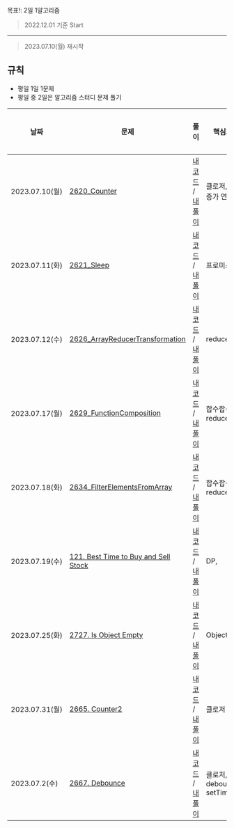 목표!: 2일 1알고리즘

> 2022.12.01 기준 Start

---

> 2023.07.10(월) 재시작

## 규칙

- 평일 1일 1문제
- 평일 중 2일은 알고리즘 스터디 문제 풀기

| 날짜           | 문제                                                                                                               | 풀이                                                                                                                                                                                                                                                                                                                                                        | 핵심개념                     | 소요시간 |
| -------------- | ------------------------------------------------------------------------------------------------------------------ | ----------------------------------------------------------------------------------------------------------------------------------------------------------------------------------------------------------------------------------------------------------------------------------------------------------------------------------------------------------- | ---------------------------- | -------- |
| 2023.07.10(월) | [2620_Counter](https://leetcode.com/problems/counter/)                                                             | [내 코드](https://github.com/sjuhan123/1day-1algorithm/blob/master/leetcode/easy/2620_Counter/solve.ts#:~:text=leetcode/easy/2620_Counter-,solve,-.ts) / [내 풀이](https://github.com/sjuhan123/1day-1algorithm/blob/master/leetcode/easy/2620_Counter/%ED%92%80%EC%9D%B4%EA%B3%BC%EC%A0%95.md#:~:text=solve.ts-,%ED%92%80%EC%9D%B4%EA%B3%BC%EC%A0%95,-.md) | 클로저, 후위 증가 연산자     | 10분     |
| 2023.07.11(화) | [2621_Sleep](https://leetcode.com/problems/sleep/description/)                                                     | [내 코드]() / [내 풀이]()                                                                                                                                                                                                                                                                                                                                   | 프로미스                     | 15분     |
| 2023.07.12(수) | [2626_ArrayReducerTransformation](https://leetcode.com/problems/array-reduce-transformation/)                      | [내 코드]() / [내 풀이]()                                                                                                                                                                                                                                                                                                                                   | reduce                       | 15분     |
| 2023.07.17(월) | [2629_FunctionComposition](https://leetcode.com/problems/function-composition/description/)                        | [내 코드]() / [내 풀이]()                                                                                                                                                                                                                                                                                                                                   | 합수합성, reduceRight        | 20분     |
| 2023.07.18(화) | [2634_FilterElementsFromArray](https://leetcode.com/problems/filter-elements-from-array/description/)              | [내 코드]() / [내 풀이]()                                                                                                                                                                                                                                                                                                                                   | 합수합성, reduceRight        | 10분     |
| 2023.07.19(수) | [121. Best Time to Buy and Sell Stock](https://leetcode.com/problems/best-time-to-buy-and-sell-stock/description/) | [내 코드]() / [내 풀이]()                                                                                                                                                                                                                                                                                                                                   | DP,                          | 40분     |
| 2023.07.25(화) | [2727. Is Object Empty](https://leetcode.com/problems/is-object-empty/description/)                                | [내 코드]() / [내 풀이]()                                                                                                                                                                                                                                                                                                                                   | Object                       | 10분     |
| 2023.07.31(월) | [2665. Counter2](https://leetcode.com/problems/counter-ii/)                                                        | [내 코드]() / [내 풀이]()                                                                                                                                                                                                                                                                                                                                   | 클로저                       | 20분     |
| 2023.07.2(수)  | [2667. Debounce](https://leetcode.com/problems/debounce/description/)                                              | [내 코드]() / [내 풀이]()                                                                                                                                                                                                                                                                                                                                   | 클로저, debounce, setTimeout | 20분     |

